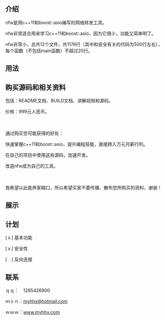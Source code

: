 介绍
----

nfw是用c++11和boost::asio编写的网络转发工具。

nfw非常适合用来学习c++11和boost::asio，因为它很小，功能又简单明了。

nfw非常小，总共12个文件，共1176行（其中和安全有关的代码为500行左右），每个函数（不包括main函数）不超过20行。

用法
----

购买源码和相关资料
------------------

包括：README文档、BUILD文档、讲解视频和源码。

价格：999元人民币。

　

通过购买您可能获得的好处：

快速掌握c++11和boost::asio，提升编程技能，直接跨入万元月薪行列。

在自己的项目中使用这些源码，加速开发。

改造nfw成为自己的工具。

　

我希望以此能养家糊口，所以希望买家不要传播、散布您所购买的资料，谢谢！

展示
----

计划
----

[ｘ] 基本功能

[ｘ] 安全性

[　] 反向连接

联系
---

ｑｑ：　1285426900

ｍｓｎ：myhhx@hotmail.com

ｗｗｗ：www.myhhx.com
